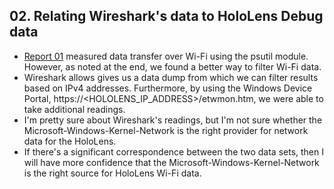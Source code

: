 ## 02. Relating Wireshark's data to HoloLens Debug data
* [Report 01](https://github.com/dchege711/Augmented_Reality/blob/master/Quantitative_Research/01_Laptop-as-a-server_and_HoloLens-as-a-display.md) measured data transfer over Wi-Fi using the psutil module. However, as noted at the end, we found a better way to filter Wi-Fi data.
* Wireshark allows gives us a data dump from which we can filter results based on IPv4 addresses. Furthermore, by using the Windows Device Portal, https://<HOLOLENS_IP_ADDRESS>/etwmon.htm, we were able to take additional readings.
* I'm pretty sure about Wireshark's readings, but I'm not sure whether the Microsoft-Windows-Kernel-Network is the right provider for network data for the HoloLens.
* If there's a significant correspondence between the two data sets, then I will have more confidence that the Microsoft-Windows-Kernel-Network is the right source for HoloLens Wi-Fi data.
